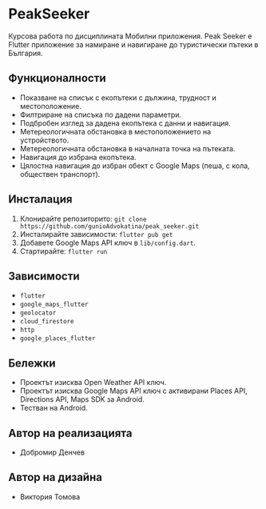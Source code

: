 # PeakSeeker

Курсова работа по дисциплината Мобилни приложения. Peak Seeker е Flutter приложение за намиране и навигиране до туристически пътеки в България.

## Функционалности
- Показване на списък с екопътеки с дължина, трудност и местоположение.
- Филтриране на списъка по дадени параметри.
- Подбробен изглед за дадена екопътека с данни и навигация.
- Метереологичната обстановка в местоположението на устройството.
- Метереологичната обстановка в началната точка на пътеката.
- Навигация до избрана екопътека.
- Цялостна навигация до избран обект с Google Maps (пеша, с кола, обществен транспорт).

## Инсталация
1. Клонирайте репозиторито: `git clone https://github.com/gunioAdvokatina/peak_seeker.git`
2. Инсталирайте зависимости: `flutter pub get`
3. Добавете Google Maps API ключ в `lib/config.dart`.
4. Стартирайте: `flutter run`

## Зависимости
- `flutter`
- `google_maps_flutter`
- `geolocator`
- `cloud_firestore`
- `http`
- `google_places_flutter`

## Бележки
- Проектът изисква Open Weather API ключ.
- Проектът изисква Google Maps API ключ с активирани Places API, Directions API, Maps SDK за Android.
- Тестван на Android.

## Автор на реализацията
- Добромир Денчев

## Автор на дизайна
- Виктория Томова
